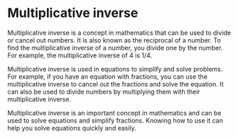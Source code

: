 # Multiplicative inverse

Multiplicative inverse is a concept in mathematics that can be used to divide or cancel out numbers. It is also known as the reciprocal of a number. To find the multiplicative inverse of a number, you divide one by the number. For example, the multiplicative inverse of 4 is 1/4. 

Multiplicative inverse is used in equations to simplify and solve problems. For example, if you have an equation with fractions, you can use the multiplicative inverse to cancel out the fractions and solve the equation. It can also be used to divide numbers by multiplying them with their multiplicative inverse. 

Multiplicative inverse is an important concept in mathematics and can be used to solve equations and simplify fractions. Knowing how to use it can help you solve equations quickly and easily.
